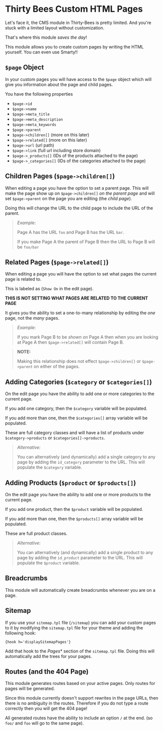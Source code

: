 # Thirty Bees Custom HTML Pages
Let's face it, the CMS module in Thirty-Bees is pretty limited. And you're stuck with a limited layout without customization.

That's where this module *saves the day*!

This module allows you to create custom pages by writing the HTML yourself. You can even use Smarty!!


## `$page` Object
In your custom pages you will have access to the `$page` object which will give you information about the page and child pages.

You have the following properties
- `$page->id`
- `$page->name`
- `$page->meta_title`
- `$page->meta_description`
- `$page->meta_keywords`
- `$page->parent`
- `$page->children[]` (more on this later)
- `$page->related[]` (more on this later)
- `$page->url` (url path)
- `$page->link` (full url including store domain)
- `$page->_products[]` (IDs of the products attached to the page)
- `$page->_categories[]` (IDs of the categories attached to the page)

## Children Pages (`$page->children[]`)
When editing a page you have the option to set a parent page. This will make the page show up on `$page->children[]` *on the parent page* and will set `$page->parent` on the page you are editing (the *child page*).

Doing this will change the URL to the child page to include the URL of the parent.
> *Example:*
>
> Page A has the URL `foo` and Page B has the URL `bar`.
>
> If you make Page A the parent of Page B then the URL to Page B will be
> `foo/bar`


## Related Pages (`$page->related[]`)
When editing a page you will have the option to set what pages the current page is related to.

This is labeled as (`Show On` in the edit page).

**THIS IS NOT SETTING WHAT PAGES ARE RELATED TO THE CURRENT PAGE**

It gives you the ability to set a one-to-many relationship by editing the *one* page, not the *many* pages.

> *Example:*
>
> If you mark Page B to be *shown on* Page A then when you are looking at Page A then `$page->related[]` will contain Page B.

> **NOTE:**
>
> Making this relationship does not effect `$page->children[]` or `$page->parent` on either of the pages.


## Adding Categories (`$category` or `$categories[]`)
On the edit page you have the ability to add one or more categories to the current page.

If you add one category, then the `$category` variable will be populated.

If you add more than one, then the `$categories[]` array variable will be populated.

These are full category classes and will have a list of products under `$category->products` or `$categories[]->products`.

> *Alternative:*
>
> You can alternatively (and dynamically) add a single category to any page by adding the `id_category` parameter to the URL. This will populate the `$category` variable.


## Adding Products (`$product` or `$products[]`)
On the edit page you have the ability to add one or more products to the current page.

If you add one product, then the `$product` variable will be populated.

If you add more than one, then the `$products[]` array variable will be populated.

These are full product classes.

> *Alternative:*
>
> You can alternatively (and dynamically) add a single product to any page by adding the `id_product` parameter to the URL. This will populate the `$product` variable.


## Breadcrumbs
This module will automatically create breadcrumbs whenever you are on a page.


## Sitemap
If you use your `sitemap.tpl` file (`/sitemap`) you can add your custom pages to it by modifying the `sitemap.tpl` file for your theme and adding the following hook:
```
{hook h='displaySitemapPages'}
```

Add that hook to the *Pages** section of the `sitemap.tpl` file. Doing this will automatically add the trees for your pages.

## Routes (and the 404 Page)
This module generates routes based on your active pages. Only routes for pages will be generated.

Since this module currently doesn't support rewrites in the page URLs, then there is no ambiguity in the routes. Therefore if you do not type a route correctly then you will get the 404 page!

All generated routes have the ability to include an option `/` at the end. (so `foo/` and `foo` will go to the same page).